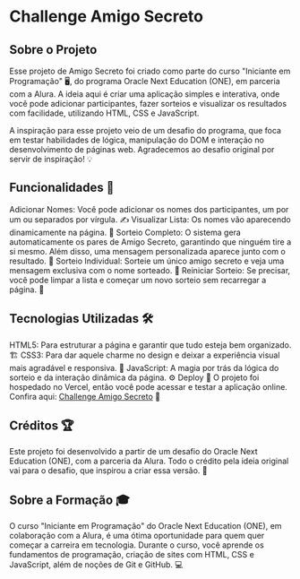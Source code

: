 # Challenge Amigo Secreto

## Sobre o Projeto
Esse projeto de Amigo Secreto foi criado como parte do curso "Iniciante em Programação" 🖥️, do programa Oracle Next Education (ONE), em parceria com a Alura. A ideia aqui é criar uma aplicação simples e interativa, onde você pode adicionar participantes, fazer sorteios e visualizar os resultados com facilidade, utilizando HTML, CSS e JavaScript.

A inspiração para esse projeto veio de um desafio do programa, que foca em testar habilidades de lógica, manipulação do DOM e interação no desenvolvimento de páginas web. Agradecemos ao desafio original por servir de inspiração! 💡

## Funcionalidades 🔧
Adicionar Nomes: Você pode adicionar os nomes dos participantes, um por um ou separados por vírgula. ✍️
Visualizar Lista: Os nomes vão aparecendo dinamicamente na página. 👀
Sorteio Completo: O sistema gera automaticamente os pares de Amigo Secreto, garantindo que ninguém tire a si mesmo. Além disso, uma mensagem personalizada aparece junto com o resultado. 🎉
Sorteio Individual: Sorteie um único amigo secreto e veja uma mensagem exclusiva com o nome sorteado. 🤔
Reiniciar Sorteio: Se precisar, você pode limpar a lista e começar um novo sorteio sem recarregar a página. 🔄

## Tecnologias Utilizadas 🛠️
HTML5: Para estruturar a página e garantir que tudo esteja bem organizado. 🏗️
CSS3: Para dar aquele charme no design e deixar a experiência visual mais agradável e responsiva. 🎨
JavaScript: A magia por trás da lógica do sorteio e da interação dinâmica da página. ⚙️
Deploy 🚀
O projeto foi hospedado no Vercel, então você pode acessar e testar a aplicação online. Confira aqui: <a href = "https://challenge-amigo-secreto-nine-mauve.vercel.app/">Challenge Amigo Secreto</a> 🎁

## Créditos 🏆
Este projeto foi desenvolvido a partir de um desafio do Oracle Next Education (ONE), com a parceria da Alura. Todo o crédito pela ideia original vai para o desafio, que inspirou a criar essa versão. 🙌

## Sobre a Formação 🎓
O curso "Iniciante em Programação" do Oracle Next Education (ONE), em colaboração com a Alura, é uma ótima oportunidade para quem quer começar a carreira em tecnologia. Durante o curso, você aprende os fundamentos de programação, criação de sites com HTML, CSS e JavaScript, além de noções de Git e GitHub. 💻
